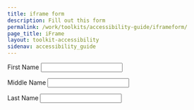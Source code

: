 ```yaml
---
title: iframe form
description: Fill out this form
permalink: /work/toolkits/accessibility-guide/iframeform/
page_title: iFrame
layout: toolkit-accessibility
sidenav: accessibility_guide
---
```


<label for='fname'>First Name&nbsp;</label><input type='text' id='fname'>

<label for='mname'>Middle Name&nbsp;</label><input type='text' id='mname'>

<label for='lname'>Last Name&nbsp;</label><input type='text' id='lname'>